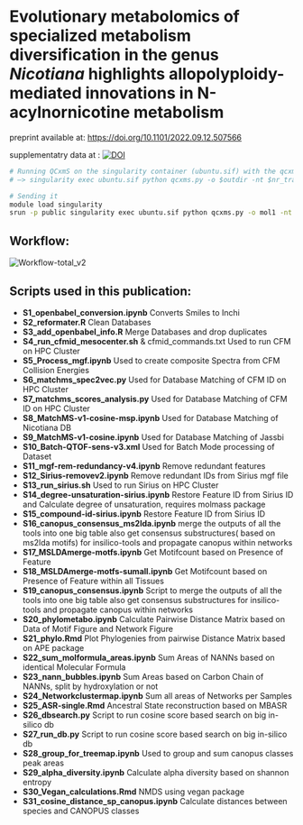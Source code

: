# Evolutionary metabolomics of specialized metabolism diversification in the genus *Nicotiana* highlights allopolyploidy-mediated innovations in N-acylnornicotine metabolism

preprint available at: https://doi.org/10.1101/2022.09.12.507566

supplementatry data at : [![DOI](https://zenodo.org/badge/DOI/10.5281/zenodo.6536010.svg)](https://doi.org/10.5281/zenodo.6536010)

```bash {bash, echo=T, eval=F}
# Running QCxmS on the singularity container (ubuntu.sif) with the qcxms.py script 
# —> singularity exec ubuntu.sif python qcxms.py -o $outdir -nt $nr_trajectories -i $inchi  

# Sending it 
module load singularity
srun -p public singularity exec ubuntu.sif python qcxms.py -o mol1 -nt 5 -i "InChI=1S/C23H38N2O3/c1-2-3-5-11-20(26)12-6-4-7-13-21(27)17-23(28)25-16-9-14-22(25)19-10-8-15-24-18-19/h8,10,15,18,20-22,26-27H,2-7,9,11-14,16-17H2,1H3"
```


## Workflow:




![Workflow-total_v2](https://user-images.githubusercontent.com/63146629/165044114-0ca1595a-4b74-4bb4-9e8b-f83161431060.png)







## Scripts used in this publication:

* **S1_openbabel_conversion.ipynb**	Converts Smiles to Inchi
* **S2_reformater.R**	Clean Databases
* **S3_add_openbabel_info.R**	Merge Databases and drop duplicates
* **S4_run_cfmid_mesocenter.sh** & cfmid_commands.txt	Used to run CFM on HPC Cluster
* **S5_Process_mgf.ipynb**	Used to create composite Spectra from CFM Collision Energies
* **S6_matchms_spec2vec.py**	Used for Database Matching of CFM ID on HPC Cluster
* **S7_matchms_scores_analysis.py**	Used for Database Matching of CFM ID on HPC Cluster
* **S8_MatchMS-v1-cosine-msp.ipynb**	Used for Database Matching of Nicotiana DB
* **S9_MatchMS-v1-cosine.ipynb**	Used for Database Matching of Jassbi
* **S10_Batch-QTOF-sens-v3.xml**	Used for Batch Mode processing of Dataset
* **S11_mgf-rem-redundancy-v4.ipynb**	Remove redundant features
* **S12_Sirius-removev2.ipynb**	Remove redundant IDs from Sirius mgf file
* **S13_run_sirius.sh**	Used to run Sirius on HPC Cluster
* **S14_degree-unsaturation-sirius.ipynb**	Restore Feature ID from Sirius ID and Calculate degree of unsaturation, requires molmass package
* **S15_compound-id-sirius.ipynb**	Restore Feature ID from Sirius ID
* **S16_canopus_consensus_ms2lda.ipynb**	 merge the outputs of all the tools into one big table also get consensus substructures( based on  ms2lda motifs) for insilico-tools and propagate canopus within networks
* **S17_MSLDAmerge-motfs.ipynb**	Get Motifcount based on Presence of Feature
* **S18_MSLDAmerge-motfs-sumall.ipynb**	Get Motifcount based on Presence of Feature within all Tissues
* **S19_canopus_consensus.ipynb**	Script to merge the outputs of all the tools into one big table also get consensus substructures for insilico-tools and propagate canopus within networks
* **S20_phylometabo.ipynb**	Calculate Pairwise Distance Matrix based on Data of Motif Figure and Network Figure
* **S21_phylo.Rmd**	Plot Phylogenies from pairwise Distance Matrix based on APE package
* **S22_sum_molformula_areas.ipynb**	Sum Areas of NANNs based on identical Molecular Formula
* **S23_nann_bubbles.ipynb**	Sum Areas based on Carbon Chain of NANNs, split by hydroxylation or not
* **S24_Networkclustermap.ipynb**	Sum all areas of Networks per Samples
* **S25_ASR-single.Rmd**	Ancestral State reconstruction based on MBASR
* **S26_dbsearch.py**	Script to run cosine score based search on big in-silico db
* **S27_run_db.py**	Script to run cosine score based search on big in-silico db
* **S28_group_for_treemap.ipynb** Used to group and sum canopus classes peak areas
* **S29_alpha_diversity.ipynb** Calculate alpha diversity based on shannon entropy
* **S30_Vegan_calculations.Rmd** NMDS using vegan package
* **S31_cosine_distance_sp_canopus.ipynb** Calculate distances between species and CANOPUS classes
